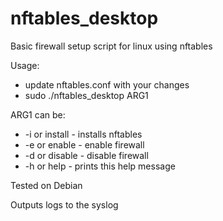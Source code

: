 # nftables_desktop
Basic firewall setup script for linux using nftables

Usage:
- update nftables.conf with your changes 
- sudo ./nftables_desktop ARG1

ARG1 can be:
- -i or install - installs nftables
- -e or enable - enable firewall
- -d or disable - disable firewall
- -h or help - prints this help message

Tested on Debian            

Outputs logs to the syslog
